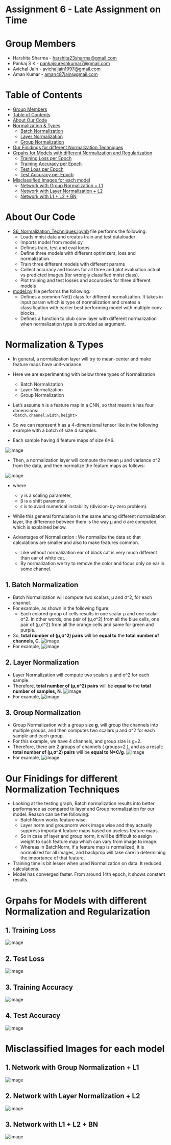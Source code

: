 # Assignment 6 - Late Assignment on Time

# Group Members
- Harshita Sharma - harshita23sharma@gmail.com
- Pankaj S K - pankajsureshkumar7@gmail.com
- Avichal Jain - avichaljain1997@gmail.com
- Aman Kumar - aman487jain@gmail.com

# Table of Contents
- [Group Members](https://github.com/amanjain487/tsai-eva6/blob/main/Assignments/S6/README.md#group-members)
- [Table of Contents](https://github.com/amanjain487/tsai-eva6/tree/main/Assignments/S6#table-of-contents)
- [About Our Code](https://github.com/amanjain487/tsai-eva6/tree/main/Assignments/S6#about-our-code)
- [Normalization & Types](https://github.com/amanjain487/tsai-eva6/tree/main/Assignments/S6#normalization--types)
    - [Batch Normalization](https://github.com/amanjain487/tsai-eva6/tree/main/Assignments/S6#1-batch-normalization)
    - [Layer Normalization](https://github.com/amanjain487/tsai-eva6/tree/main/Assignments/S6#2-layer-normalization)
    - [Group Normalization](https://github.com/amanjain487/tsai-eva6/tree/main/Assignments/S6#3-group-normalization)
- [Our Finidings for different Normalization Techniques](https://github.com/amanjain487/tsai-eva6/tree/main/Assignments/S6#our-finidings-for-different-normalization-techniques)
- [Grpahs for Models with different Normalization and Regularization](https://github.com/amanjain487/tsai-eva6/tree/main/Assignments/S6#grpahs-for-models-with-different-normalization-and-regularization)
    - [Training Loss per Epoch](https://github.com/amanjain487/tsai-eva6/tree/main/Assignments/S6#1-training-loss)
    - [Training Accuracy per Epoch](https://github.com/amanjain487/tsai-eva6/tree/main/Assignments/S6#3-training-accuracy)
    - [Test Loss per Epoch](https://github.com/amanjain487/tsai-eva6/tree/main/Assignments/S6#2-test-loss)
    - [Test Accuracy per Epoch](https://github.com/amanjain487/tsai-eva6/tree/main/Assignments/S6#4-test-accuracy)
- [Misclassified Images for each model](https://github.com/amanjain487/tsai-eva6/tree/main/Assignments/S6#misclassified-images-for-each-model)
    - [Network with Group Normalization + L1](https://github.com/amanjain487/tsai-eva6/tree/main/Assignments/S6#1-network-with-group-normalization--l1)
    - [Network with Layer Normalization + L2](https://github.com/amanjain487/tsai-eva6/tree/main/Assignments/S6#2-network-with-layer-normalization--l2)
    - [Network with L1 + L2 + BN](https://github.com/amanjain487/tsai-eva6/tree/main/Assignments/S6#3-network-with-l1--l2--bn)


# About Our Code
- [S6_Normalization_Techniques.ipynb](https://github.com/amanjain487/tsai-eva6/blob/main/Assignments/S6/S6_Normalization_Techniques.ipynb) file performs the following:
    - Loads mnist data and creates train and test dataloader
    - Imports model from model.py
    - Defines train, test and eval loops
    - Define three models with different optimizers, loss and normalization.
    - Train three different models with different params
    - Collect accuracy and losses for all three and plot evaluation actual vs predicted images (for wrongly classified mnist class).
    - Plot training and test losses and accuracies for three different models
- [model.py](https://github.com/amanjain487/tsai-eva6/blob/main/Assignments/S6/model.py) file performs the following:
    - Defines a common Net() class for different normalization. It takes in input param which is type of normalization and creates a classification with earlier best performing model with multiple conv blocks.
    - Defines a function to club conv layer with different normalization when normalization type is provided as argument.


# Normalization & Types
- In general, a normalization layer will try to mean-center and make feature maps have unit-variance.
- Here we are experimenting with below three types of Normalization
    - Batch Normalization
    - Layer Normalization
    - Group Normalization

- Let’s assume  h  is a feature map in a CNN, so that means  `h`  has four dimensions:  
    ```<batch;channel;width;height>``` 
- So we can represent  h  as a 4-dimensional tensor like in the following example with a batch of size  4  samples.
- Each sample having  4  feature maps of size  6×6.

![image](https://user-images.githubusercontent.com/46129975/121214933-320c0000-c89d-11eb-94b0-69a54ac5c9a3.png)

- Then, a normalization layer will compute the mean  μ  and variance σ^2  from the data, and then normalize the feature maps as follows:

![image](https://user-images.githubusercontent.com/46129975/121215129-5cf65400-c89d-11eb-9226-91606add200c.png)

- where
    - γ  is a scaling parameter,  
    - β  is a shift parameter,
    - ϵ  is to avoid numerical instability (division-by-zero problem).

- While this general formulation is the same among different normalization layer, the difference between them is the way  μ  and  σ  are computed, which is explained below.

- Advantages of Normalization : We normalize the data so that calculations are smaller and also to make features common.
    - Like without normalization ear of black cat is very much different than ear of white cat.
    - By normalization we try to remove the color and focus only on ear in some channel.

## 1. Batch Normalization
- Batch Normalization will compute two scalars,  μ  and  σ^2, for each channel. 
- For example, as shown in the following figure: 
    - Each colored group of cells results in one scalar  μ  and one scalar  σ^2. In other words, one pair of  (μ,σ^2) from all the blue cells, one pair of  (μ,σ^2) from all the orange cells and same for green and purple.
- So, **total number of (μ,σ^2) pairs** will be **equal to** the **total number of channels, C**.
![image](https://user-images.githubusercontent.com/46129975/121216175-4997b880-c89e-11eb-8126-931f95d21ed8.png)
- For example, 
![image](https://user-images.githubusercontent.com/46129975/121217318-5bc62680-c89f-11eb-93f1-787166c13b37.png)

## 2. Layer Normalization
- Layer Normalization will compute two scalars  μ  and  σ^2  for each sample. 
- Therefore, **total number of (μ,σ^2) pairs** will be **equal to** the **total number of samples, N**.
![image](https://user-images.githubusercontent.com/46129975/121216135-40a6e700-c89e-11eb-8131-3951eeea3c6e.png)
- For example,
![image](https://user-images.githubusercontent.com/46129975/121218959-dba0c080-c8a0-11eb-8ce6-49e00a92a770.png)


## 3. Group Normalization
- Group Normalization with a group size  **g**, will group the channels into multiple groups, and then computes two scalars  μ  and  σ^2 for each sample and each group. 
- For this example, we have  4  channels, and group size is  g=2. 
- Therefore, there are  2  groups of channels ( groups=2 ), and as a result: **total number of (μ,σ^2) pairs** will be **equal to N*C/g**.
![image](https://user-images.githubusercontent.com/46129975/121220943-b7de7a00-c8a2-11eb-9b92-0cc728c7d307.png)
- For example,
![image](https://user-images.githubusercontent.com/46129975/121220796-941b3400-c8a2-11eb-828c-0a8fb94a8b4e.png)


# Our Finidings for different Normalization Techniques
- Looking at the testing graph, Batch normalization results into better performance as compared to layer and Group normalization for our model. Reason can be the following:
    - BatchNorm works feature wise.
    - Layer norm and groupnorm work image wise and they actually suppress important feature maps based on useless feature maps.
    - So in case of layer and group norm, it will be difficult to assign weight to such feature map which can vary from image to image.
    - Whereas in BatchNorm, if a feature map is normalized, it is normalized for all images, and backprop will take care in determining the importance of that feature.
- Training time is bit lesser when used Normalization on data. It reduced calculations.
- Model has converged faster. From around 14th epoch, it shows constant results.

# Grpahs for Models with different Normalization and Regularization
## 1. Training Loss
![image](https://user-images.githubusercontent.com/46129975/121721414-dd1cf380-cb01-11eb-9736-f061e4d3eace.png)

## 2. Test Loss
![image](https://user-images.githubusercontent.com/46129975/121721348-cb3b5080-cb01-11eb-992d-23ba3751d8a8.png)

## 3. Training Accuracy
![image](https://user-images.githubusercontent.com/46129975/121721399-d8583f80-cb01-11eb-98fc-56b7ab668685.png)

## 4. Test Accuracy
![image](https://user-images.githubusercontent.com/46129975/121721369-d0989b00-cb01-11eb-8815-3ecaa70148cc.png)

# Misclassified Images for each model
## 1. Network with Group Normalization + L1
![image](https://user-images.githubusercontent.com/46129975/121723564-4a318880-cb04-11eb-89d5-8fba9584c59e.png)

## 2. Network with Layer Normalization + L2
![image](https://user-images.githubusercontent.com/46129975/121723521-41d94d80-cb04-11eb-9ac9-b3a1acbf3243.png)

## 3. Network with L1 + L2 + BN
![image](https://user-images.githubusercontent.com/46129975/121723497-38e87c00-cb04-11eb-8c01-cba02eb2bc21.png)
